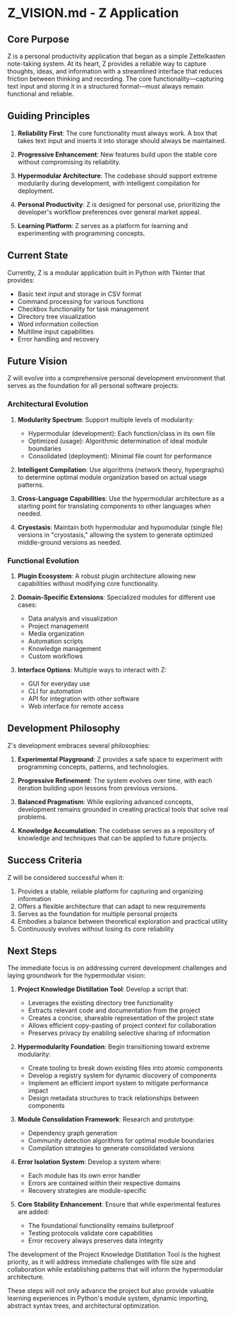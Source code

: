 # Z_VISION.md - Z Application

## Core Purpose

Z is a personal productivity application that began as a simple Zettelkasten note-taking system. At its heart, Z provides a reliable way to capture thoughts, ideas, and information with a streamlined interface that reduces friction between thinking and recording. The core functionality—capturing text input and storing it in a structured format—must always remain functional and reliable.

## Guiding Principles

1. **Reliability First**: The core functionality must always work. A box that takes text input and inserts it into storage should always be maintained.

2. **Progressive Enhancement**: New features build upon the stable core without compromising its reliability.

3. **Hypermodular Architecture**: The codebase should support extreme modularity during development, with intelligent compilation for deployment.

4. **Personal Productivity**: Z is designed for personal use, prioritizing the developer's workflow preferences over general market appeal.

5. **Learning Platform**: Z serves as a platform for learning and experimenting with programming concepts.

## Current State

Currently, Z is a modular application built in Python with Tkinter that provides:
- Basic text input and storage in CSV format
- Command processing for various functions
- Checkbox functionality for task management
- Directory tree visualization
- Word information collection
- Multiline input capabilities
- Error handling and recovery

## Future Vision

Z will evolve into a comprehensive personal development environment that serves as the foundation for all personal software projects:

### Architectural Evolution

1. **Modularity Spectrum**: Support multiple levels of modularity:
   - Hypermodular (development): Each function/class in its own file
   - Optimized (usage): Algorithmic determination of ideal module boundaries
   - Consolidated (deployment): Minimal file count for performance

2. **Intelligent Compilation**: Use algorithms (network theory, hypergraphs) to determine optimal module organization based on actual usage patterns.

3. **Cross-Language Capabilities**: Use the hypermodular architecture as a starting point for translating components to other languages when needed.

4. **Cryostasis**: Maintain both hypermodular and hypomodular (single file) versions in "cryostasis," allowing the system to generate optimized middle-ground versions as needed.

### Functional Evolution

1. **Plugin Ecosystem**: A robust plugin architecture allowing new capabilities without modifying core functionality.

2. **Domain-Specific Extensions**: Specialized modules for different use cases:
   - Data analysis and visualization
   - Project management
   - Media organization
   - Automation scripts
   - Knowledge management
   - Custom workflows

3. **Interface Options**: Multiple ways to interact with Z:
   - GUI for everyday use
   - CLI for automation
   - API for integration with other software
   - Web interface for remote access

## Development Philosophy

Z's development embraces several philosophies:

1. **Experimental Playground**: Z provides a safe space to experiment with programming concepts, patterns, and technologies.

2. **Progressive Refinement**: The system evolves over time, with each iteration building upon lessons from previous versions.

3. **Balanced Pragmatism**: While exploring advanced concepts, development remains grounded in creating practical tools that solve real problems.

4. **Knowledge Accumulation**: The codebase serves as a repository of knowledge and techniques that can be applied to future projects.

## Success Criteria

Z will be considered successful when it:

1. Provides a stable, reliable platform for capturing and organizing information
2. Offers a flexible architecture that can adapt to new requirements
3. Serves as the foundation for multiple personal projects
4. Embodies a balance between theoretical exploration and practical utility
5. Continuously evolves without losing its core reliability

## Next Steps

The immediate focus is on addressing current development challenges and laying groundwork for the hypermodular vision:

1. **Project Knowledge Distillation Tool**: Develop a script that:
   - Leverages the existing directory tree functionality
   - Extracts relevant code and documentation from the project
   - Creates a concise, shareable representation of the project state
   - Allows efficient copy-pasting of project context for collaboration
   - Preserves privacy by enabling selective sharing of information

2. **Hypermodularity Foundation**: Begin transitioning toward extreme modularity:
   - Create tooling to break down existing files into atomic components
   - Develop a registry system for dynamic discovery of components
   - Implement an efficient import system to mitigate performance impact
   - Design metadata structures to track relationships between components

3. **Module Consolidation Framework**: Research and prototype:
   - Dependency graph generation
   - Community detection algorithms for optimal module boundaries
   - Compilation strategies to generate consolidated versions

4. **Error Isolation System**: Develop a system where:
   - Each module has its own error handler
   - Errors are contained within their respective domains
   - Recovery strategies are module-specific

5. **Core Stability Enhancement**: Ensure that while experimental features are added:
   - The foundational functionality remains bulletproof
   - Testing protocols validate core capabilities
   - Error recovery always preserves data integrity

The development of the Project Knowledge Distillation Tool is the highest priority, as it will address immediate challenges with file size and collaboration while establishing patterns that will inform the hypermodular architecture.

These steps will not only advance the project but also provide valuable learning experiences in Python's module system, dynamic importing, abstract syntax trees, and architectural optimization.